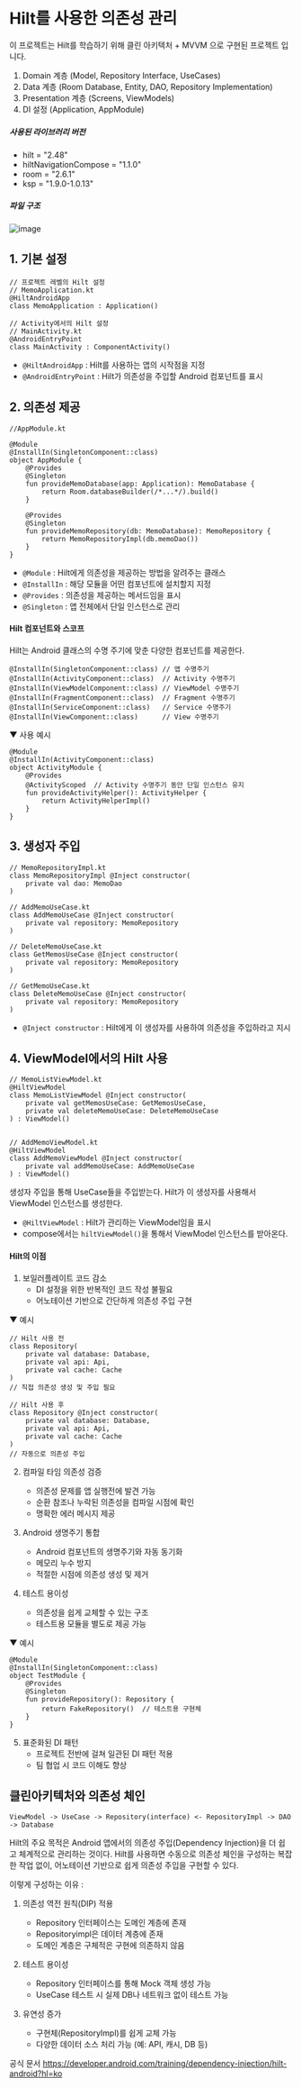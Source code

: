 # Hilt를 사용한 의존성 관리

이 프로젝트는 Hilt를 학습하기 위해 클린 아키텍처 + MVVM 으로 구현된 프로젝트 입니다.

1. Domain 계층 (Model, Repository Interface, UseCases)
2. Data 계층 (Room Database, Entity, DAO, Repository Implementation)
3. Presentation 계층 (Screens, ViewModels)
4. DI 설정 (Application, AppModule)

##### 사용된 라이브러리 버전

- hilt = "2.48"
- hiltNavigationCompose = "1.1.0"
- room = "2.6.1"
- ksp = "1.9.0-1.0.13"

##### 파일 구조
![image](https://github.com/user-attachments/assets/134bf780-d68b-47ba-867e-6679cf2150d1)


## 1. 기본 설정

```
// 프로젝트 레벨의 Hilt 설정
// MemoApplication.kt
@HiltAndroidApp
class MemoApplication : Application()

// Activity에서의 Hilt 설정
// MainActivity.kt
@AndroidEntryPoint
class MainActivity : ComponentActivity()
```

- `@HiltAndroidApp` : Hilt를 사용하는 앱의 시작점을 지정
- `@AndroidEntryPoint` : Hilt가 의존성을 주입할 Android 컴포넌트를 표시

## 2. 의존성 제공

```
//AppModule.kt

@Module
@InstallIn(SingletonComponent::class)
object AppModule {
    @Provides
    @Singleton
    fun provideMemoDatabase(app: Application): MemoDatabase {
        return Room.databaseBuilder(/*...*/).build()
    }

    @Provides
    @Singleton
    fun provideMemoRepository(db: MemoDatabase): MemoRepository {
        return MemoRepositoryImpl(db.memoDao())
    }
}
```

- `@Module` : Hilt에게 의존성을 제공하는 방법을 알려주는 클래스
- `@InstallIn` : 해당 모듈을 어떤 컴포넌트에 설치할지 지정
- `@Provides` : 의존성을 제공하는 메서드임을 표시
- `@Singleton` : 앱 전체에서 단일 인스턴스로 관리

#### Hilt 컴포넌트와 스코프

Hilt는 Android 클래스의 수명 주기에 맞춘 다양한 컴포넌트를 제공한다.

```
@InstallIn(SingletonComponent::class) // 앱 수명주기
@InstallIn(ActivityComponent::class)  // Activity 수명주기
@InstallIn(ViewModelComponent::class) // ViewModel 수명주기
@InstallIn(FragmentComponent::class)  // Fragment 수명주기
@InstallIn(ServiceComponent::class)   // Service 수명주기
@InstallIn(ViewComponent::class)      // View 수명주기
```

▼ 사용 예시

```
@Module
@InstallIn(ActivityComponent::class)
object ActivityModule {
    @Provides
    @ActivityScoped  // Activity 수명주기 동안 단일 인스턴스 유지
    fun provideActivityHelper(): ActivityHelper {
        return ActivityHelperImpl()
    }
}
```

## 3. 생성자 주입

```
// MemoRepositoryImpl.kt
class MemoRepositoryImpl @Inject constructor(
    private val dao: MemoDao
)

// AddMemoUseCase.kt
class AddMemoUseCase @Inject constructor(
    private val repository: MemoRepository
)

// DeleteMemoUseCase.kt
class GetMemosUseCase @Inject constructor(
    private val repository: MemoRepository
)

// GetMemoUseCase.kt
class DeleteMemoUseCase @Inject constructor(
    private val repository: MemoRepository
)

```

- `@Inject constructor` : Hilt에게 이 생성자를 사용하여 의존성을 주입하라고 지시

## 4. ViewModel에서의 Hilt 사용

```
// MemoListViewModel.kt
@HiltViewModel
class MemoListViewModel @Inject constructor(
    private val getMemosUseCase: GetMemosUseCase,
    private val deleteMemoUseCase: DeleteMemoUseCase
) : ViewModel()


// AddMemoViewModel.kt
@HiltViewModel
class AddMemoViewModel @Inject constructor(
    private val addMemoUseCase: AddMemoUseCase
) : ViewModel()
```

생성자 주입을 통해 UseCase들을 주입받는다. Hilt가 이 생성자를 사용해서 ViewModel 인스턴스를 생성한다.

- `@HiltViewModel` : Hilt가 관리하는 ViewModel임을 표시
- compose에서는 `hiltViewModel()`을 통해서 ViewModel 인스턴스를 받아온다.

#### Hilt의 이점

1. 보일러플레이트 코드 감소
   - DI 설정을 위한 반복적인 코드 작성 불필요
   - 어노테이션 기반으로 간단하게 의존성 주입 구현

▼ 예시

```
// Hilt 사용 전
class Repository(
    private val database: Database,
    private val api: Api,
    private val cache: Cache
)
// 직접 의존성 생성 및 주입 필요

// Hilt 사용 후
class Repository @Inject constructor(
    private val database: Database,
    private val api: Api,
    private val cache: Cache
)
// 자동으로 의존성 주입
```

2. 컴파일 타임 의존성 검증

   - 의존성 문제를 앱 실행전에 발견 가능
   - 순환 참조나 누락된 의존성을 컴파일 시점에 확인
   - 명확한 에러 메시지 제공

3. Android 생명주기 통합

   - Android 컴포넌트의 생명주기와 자동 동기화
   - 메모리 누수 방지
   - 적절한 시점에 의존성 생성 및 제거

4. 테스트 용이성
   - 의존성을 쉽게 교체할 수 있는 구조
   - 테스트용 모듈을 별도로 제공 가능

▼ 예시

```
@Module
@InstallIn(SingletonComponent::class)
object TestModule {
    @Provides
    @Singleton
    fun provideRepository(): Repository {
        return FakeRepository()  // 테스트용 구현체
    }
}
```

5. 표준화된 DI 패턴
   - 프로젝트 전반에 걸쳐 일관된 DI 패턴 적용
   - 팀 협업 시 코드 이해도 향상

## 클린아키텍처와 의존성 체인

```
ViewModel -> UseCase -> Repository(interface) <- RepositoryImpl -> DAO -> Database
```

Hilt의 주요 목적은 Android 앱에서의 의존성 주입(Dependency Injection)을 더 쉽고 체계적으로 관리하는 것이다. Hilt를 사용하면 수동으로 의존성 체인을 구성하는 복잡한 작업 없이, 어노테이션 기반으로 쉽게 의존성 주입을 구현할 수 있다.

이렇게 구성하는 이유 :

1. 의존성 역전 원칙(DIP) 적용

   - Repository 인터페이스는 도메인 계층에 존재
   - Repositoryimpl은 데이터 계층에 존재
   - 도메인 계층은 구체적은 구현에 의존하지 않음

2. 테스트 용이성

   - Repository 인터페이스를 통해 Mock 객체 생성 가능
   - UseCase 테스트 시 실제 DB나 네트워크 없이 테스트 가능

3. 유연성 증가
   - 구현체(RepositoryImpl)를 쉽게 교체 가능
   - 다양한 데이터 소스 처리 가능 (예: API, 캐시, DB 등)

공식 문서
https://developer.android.com/training/dependency-injection/hilt-android?hl=ko
